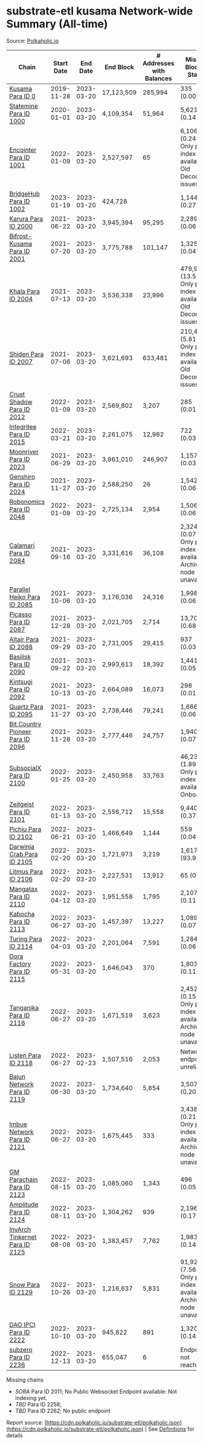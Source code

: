 # substrate-etl kusama Network-wide Summary (All-time)

Source: [Polkaholic.io](https://polkaholic.io)


| Chain            | Start Date | End Date | End Block | # Addresses with Balances | Missing Blocks / Status |
| ---------------- | ---------- | ---------| --------- | ------------------------- | ----------------------- |
| [Kusama Para ID 0](/kusama/0-kusama) | 2019-11-28 | 2023-03-20 | 17,123,509 |  285,994 | 335 (0.00%)  |
| [Statemine Para ID 1000](/kusama/1000-statemine) | 2020-01-01 | 2023-03-20 | 4,109,354 |  51,964 | 5,621 (0.14%)  |
| [Encointer Para ID 1001](/kusama/1001-encointer) | 2022-01-09 | 2023-03-20 | 2,527,597 |  65 | 6,106 (0.24%) Only partial index available: Old Decoding issues |
| [BridgeHub Para ID 1002](/kusama/1002-bridgehub) | 2023-01-19 | 2023-03-20 | 424,728 |   | 1,144 (0.27%)  |
| [Karura Para ID 2000](/kusama/2000-karura) | 2021-06-22 | 2023-03-20 | 3,945,394 |  95,295 | 2,289 (0.06%)  |
| [Bifrost-Kusama Para ID 2001](/kusama/2001-bifrost-ksm) | 2021-07-20 | 2023-03-20 | 3,775,788 |  101,147 | 1,325 (0.04%)  |
| [Khala Para ID 2004](/kusama/2004-khala) | 2021-07-13 | 2023-03-20 | 3,536,338 |  23,996 | 479,964 (13.57%) Only partial index available: Old Decoding issues |
| [Shiden Para ID 2007](/kusama/2007-shiden) | 2021-07-06 | 2023-03-20 | 3,621,693 |  633,481 | 210,402 (5.81%) Only partial index available: Old Decoding issues |
| [Crust Shadow Para ID 2012](/kusama/2012-shadow) | 2022-01-09 | 2023-03-20 | 2,569,802 |  3,207 | 285 (0.01%)  |
| [Integritee Para ID 2015](/kusama/2015-integritee) | 2022-03-21 | 2023-03-20 | 2,261,075 |  12,982 | 722 (0.03%)  |
| [Moonriver Para ID 2023](/kusama/2023-moonriver) | 2021-06-29 | 2023-03-20 | 3,861,010 |  246,907 | 1,157 (0.03%)  |
| [Genshiro Para ID 2024](/kusama/2024-genshiro) | 2021-11-27 | 2023-03-20 | 2,588,250 |  26 | 1,542 (0.06%)  |
| [Robonomics Para ID 2048](/kusama/2048-robonomics) | 2022-01-09 | 2023-03-20 | 2,725,134 |  2,954 | 1,506 (0.06%)  |
| [Calamari Para ID 2084](/kusama/2084-calamari) | 2021-09-16 | 2023-03-20 | 3,331,616 |  36,108 | 2,324 (0.07%) Only partial index available: Archive node unavailable |
| [Parallel Heiko Para ID 2085](/kusama/2085-parallel-heiko) | 2021-10-06 | 2023-03-20 | 3,176,036 |  24,316 | 1,998 (0.06%)  |
| [Picasso Para ID 2087](/kusama/2087-picasso) | 2021-12-28 | 2023-03-20 | 2,021,705 |  2,714 | 13,708 (0.68%)  |
| [Altair Para ID 2088](/kusama/2088-altair) | 2021-09-29 | 2023-03-20 | 2,731,005 |  29,415 | 937 (0.03%)  |
| [Basilisk Para ID 2090](/kusama/2090-basilisk) | 2021-09-22 | 2023-03-20 | 2,993,613 |  18,392 | 1,441 (0.05%)  |
| [Kintsugi Para ID 2092](/kusama/2092-kintsugi) | 2021-10-13 | 2023-03-20 | 2,664,089 |  16,073 | 298 (0.01%)  |
| [Quartz Para ID 2095](/kusama/2095-quartz) | 2021-11-27 | 2023-03-20 | 2,738,446 |  79,241 | 1,666 (0.06%)  |
| [Bit.Country Pioneer Para ID 2096](/kusama/2096-bitcountrypioneer) | 2021-11-28 | 2023-03-20 | 2,777,446 |  24,757 | 1,940 (0.07%)  |
| [SubsocialX Para ID 2100](/kusama/2100-subsocialx) | 2022-01-25 | 2023-03-20 | 2,450,958 |  33,763 | 46,232 (1.89%) Only partial index available: Onboarding |
| [Zeitgeist Para ID 2101](/kusama/2101-zeitgeist) | 2022-01-13 | 2023-03-20 | 2,556,712 |  15,558 | 9,440 (0.37%)  |
| [Pichiu Para ID 2102](/kusama/2102-pichiu) | 2022-06-21 | 2023-03-20 | 1,466,649 |  1,144 | 559 (0.04%)  |
| [Darwinia Crab Para ID 2105](/kusama/2105-crab) | 2022-02-20 | 2023-03-20 | 1,721,973 |  3,219 | 1,617,126 (93.91%)  |
| [Litmus Para ID 2106](/kusama/2106-litmus) | 2022-02-20 | 2023-03-20 | 2,227,531 |  13,912 | 65 (0.00%)  |
| [Mangatax Para ID 2110](/kusama/2110-mangatax) | 2022-04-12 | 2023-03-20 | 1,951,558 |  1,795 | 2,107 (0.11%)  |
| [Kabocha Para ID 2113](/kusama/2113-kabocha) | 2022-06-27 | 2023-03-20 | 1,457,397 |  13,227 | 1,089 (0.07%)  |
| [Turing Para ID 2114](/kusama/2114-turing) | 2022-04-03 | 2023-03-20 | 2,201,064 |  7,591 | 1,284 (0.06%)  |
| [Dora Factory Para ID 2115](/kusama/2115-dorafactory) | 2022-05-31 | 2023-03-20 | 1,646,043 |  370 | 1,803 (0.11%)  |
| [Tanganika Para ID 2116](/kusama/2116-tanganika) | 2022-06-27 | 2023-03-20 | 1,671,519 |  3,623 | 2,452 (0.15%) Only partial index available: Archive node unavailable |
| [Listen Para ID 2118](/kusama/2118-listen) | 2022-06-27 | 2023-02-23 | 1,507,516 |  2,053 |   Network endpoint unreliable |
| [Bajun Network Para ID 2119](/kusama/2119-bajun) | 2022-06-30 | 2023-03-20 | 1,734,640 |  5,854 | 3,507 (0.20%)  |
| [Imbue Network Para ID 2121](/kusama/2121-imbue) | 2022-06-27 | 2023-03-20 | 1,675,445 |  333 | 3,438 (0.21%) Only partial index available: Archive node unavailable |
| [GM Parachain Para ID 2123](/kusama/2123-gm) | 2022-08-15 | 2023-03-20 | 1,085,060 |  1,343 | 496 (0.05%)  |
| [Amplitude Para ID 2124](/kusama/2124-amplitude) | 2022-08-11 | 2023-03-20 | 1,304,262 |  939 | 2,196 (0.17%)  |
| [InvArch Tinkernet Para ID 2125](/kusama/2125-tinkernet) | 2022-08-08 | 2023-03-20 | 1,383,457 |  7,762 | 1,983 (0.14%)  |
| [Snow Para ID 2129](/kusama/2129-snow) | 2022-10-26 | 2023-03-20 | 1,216,637 |  5,831 | 91,926 (7.56%) Only partial index available: Archive node unavailable |
| [DAO IPCI Para ID 2222](/kusama/2222-daoipci) | 2022-10-10 | 2023-03-20 | 945,822 |  891 | 1,320 (0.14%)  |
| [subzero Para ID 2236](/kusama/2236-subzero) | 2022-12-13 | 2023-03-20 | 655,047 |  6 |   Endpoint not reachable |

Missing chains


* *SORA* Para ID 2011; No Public Websocket Endpoint available: Not indexing yet.
* *TBD* Para ID 2258; 
* *TBD* Para ID 2262; No public endpoint

Report source: [https://cdn.polkaholic.io/substrate-etl/polkaholic.json](https://cdn.polkaholic.io/substrate-etl/polkaholic.json) | See [Definitions](/DEFINITIONS.md) for details
